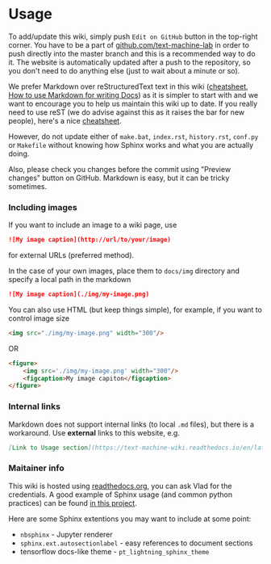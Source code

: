 # Usage

To add/update this wiki, simply push `Edit on GitHub` button in the top-right corner. You have to be a part of [github.com/text-machine-lab](https://github.com/text-machine-lab) in order to push directly into the master branch and this is a recommended way to do it. The website is automatically updated after a push to the repository, so you don't need to do anything else (just to wait about a minute or so).

We prefer Markdown over reStructuredText text in this wiki ([cheatsheet](https://github.com/adam-p/markdown-here/wiki/Markdown-Cheatsheet), [How to use Markdown for writing Docs](https://docs.microsoft.com/en-us/contribute/how-to-write-use-markdown)) as it is simpler to start with and we want to encourage you to help us maintain this wiki up to date.
If you really need to use reST (we do advise against this as it raises the bar for new people), here's a nice [cheatsheet](https://github.com/ralsina/rst-cheatsheet/blob/master/rst-cheatsheet.rst).

However, do not update either of `make.bat`, `index.rst`, `history.rst`, `conf.py` or `Makefile` without knowing how Sphinx works and what you are actually doing.

Also, please check you changes before the commit using "Preview changes" button on GitHub. Markdown is easy, but it can be tricky sometimes.


### Including images

If you want to include an image to a wiki page, use

```markdown
![My image caption](http://url/to/your/image)
```

for external URLs (preferred method).

In the case of your own images, place them to `docs/img` directory and specify a local path in the markdown

```markdown
![My image caption](./img/my-image.png)
```

You can also use HTML (but keep things simple), for example, if you want to control image size

```html
<img src="./img/my-image.png" width="300"/>
```

OR

```html
<figure>
    <img src='./img/my-image.png' width="300"/>
    <figcaption>My image capiton</figcaption>
</figure>
```

### Internal links

Markdown does not support internal links (to local `.md` files), but there is a workaround. Use **external** links to this website, e.g.

```markdown
[Link to Usage section](https://text-machine-wiki.readthedocs.io/en/latest/usage.html)
```


### Maitainer info

This wiki is hosted using [readthedocs.org](https://readthedocs.org/), you can ask Vlad for the credentials. A good example of Sphinx usage (and common python practices) can be found [in this project](https://github.com/audreyr/binaryornot).


Here are some Sphinx extentions you may want to include at some point:
  * `nbsphinx` - Jupyter renderer
  * `sphinx.ext.autosectionlabel` - easy references to document sections
  * tensorflow docs-like theme - `pt_lightning_sphinx_theme`
